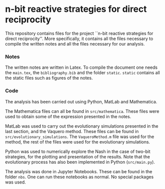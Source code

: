 # n-bit reactive strategies for direct reciprocity

This repository contains files for the project ``n-bit reactive strategies
for direct reciprocity''. More specifically, it contains all the files
necessary to compile the written notes and all the files necessary for our
analysis.

### Notes

The written notes are written in Latex. To compile the document one needs
the `main.tex`, the `bibliography.bib` and the folder `static`. `static`
contains all the static files such as figures of the notes.

### Code

The analysis has been carried out using Python, MatLab and Mathematica.

The Mathematica files can all be found in `src/mathematica`. These
files were used to obtain some of the expression presented in the notes.

MatLab was used to carry out the evolutionary simulations presented in the last
section, and the Vaquero method. These files can be found in
`src/evolutionary_simulations`. The `VaqueroMethod.m` file was used for the
method, the rest of the files were used for the evolutionary simulations.

Python was used to numerically explore the Nash in the case of two-bit
strategies, for the plotting and presentation of the results. Note that
the evolutionary process has also been implemented in Python (`src/main.py`).

The analysis was done in Jupyter Notebooks. These can be found in the folder
`nbs`. One can run these notebooks as normal. No special packages was used.